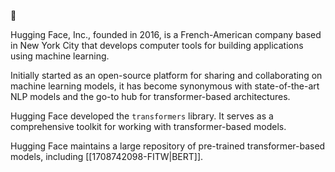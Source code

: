  🤗

Hugging Face, Inc., founded in 2016, is a French-American company based in New York City that develops computer tools for building applications using machine learning. 

Initially started as an open-source platform for sharing and collaborating on machine learning models, it has become synonymous with state-of-the-art NLP models and the go-to hub for transformer-based architectures.

Hugging Face developed the `transformers` library. It serves as a comprehensive toolkit for working with transformer-based models. 

Hugging Face maintains a large repository of pre-trained transformer-based models, including [[1708742098-FITW|BERT]].


